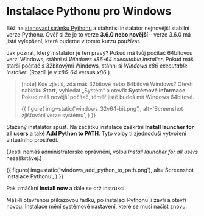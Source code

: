# Instalace Pythonu pro Windows

Běž na [stahovací stránku Pythonu](https://www.python.org/downloads/)
a stáhni si instalátor nejnovější stabilní verze Pythonu.
Ověř si že je to verze **3.6.0 nebo novější** –
verze 3.6.0 má jistá vylepšení, která budeme v tomto kurzu používat.

Jak poznat, který instalátor je ten pravý?
Pokud má tvůj počítač 64bitovou verzi Windows,
stáhni si *Windows x86-64 executable installer*.
Pokud máš starší počítač s 32bitovými Windows,
stáhni si *Windows x86 executable installer*.
(Rozdíl je v *x86-64* versus *x86*.)

> [note]
> Kde zjistíš, zda máš 32bitové nebo 64bitové Windows? Otevři nabídku
> **Start**, vyhledat „Systém“ a otevřít **Systémové informace**.
> Pokud máš novější počítač, téměř jistě budeš mít Windows 64bitové.
>
> {{ figure(
    img=static('windows_32v64-bit.png'),
    alt='Screenshot zjišťování verze systému',
) }}

Stažený instalátor spusť.
Na začátku instalace zaškrtni **Install launcher for all users**
a také **Add Python to PATH**.
Tyto volby ti zjednoduší vytvoření virtuálního prostředí.

(Jestli nemáš administrátorské oprávnění, volbu
*Install launcher for all users* nezaškrtávej.)

{{ figure(
    img=static('windows_add_python_to_path.png'),
    alt='Screenshot instalace Pythonu',
) }}

Pak zmáčkni **Install now** a dále se drž instrukcí.

Máš-li otevřenou příkazovou řádku, po instalaci Pythonu ji zavři a otevři
novou.
Instalace mění systémové nastavení, které se musí načíst znovu.
